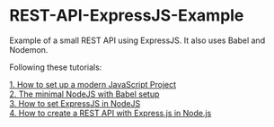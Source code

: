 # REST-API-ExpressJS-Example
Example of a small REST API using ExpressJS. It also uses Babel and Nodemon.

Following these tutorials:

  <a href="https://www.robinwieruch.de/javascript-project-setup-tutorial">1. How to set up a modern JavaScript Project</a><br>
  <a href="https://www.robinwieruch.de/minimal-node-js-babel-setup">2. The minimal NodeJS with Babel setup</a><br>
  <a href="https://www.robinwieruch.de/node-js-express-tutorial">3. How to set ExpressJS in NodeJS</a><br>
  <a href="https://www.robinwieruch.de/node-express-server-rest-api">4. How to create a REST API with Express.js in Node.js</a><br>
